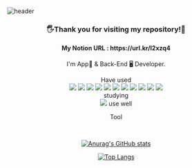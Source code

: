### 

![header](https://capsule-render.vercel.app/api?type=slice&color=gradient&text=Hello👋&height=200&fontSize=100)
<div align="center">

<h3>🖐Thank you for visiting my repository!🙏</h3>
<h4> My Notion URL : https://url.kr/l2xzq4 </h4>

  I'm App📱 & Back-End 🖥 Developer.
  
Have used<br>
<img src="https://img.shields.io/badge/Python-3766AB?style=flat-square&logo=Python&logoColor=white"/>
<img src="https://img.shields.io/badge/C-A8B9CC?style=flat-square&logo=C&logoColor=white"/> 
<img src="https://img.shields.io/badge/Java-007396?style=flat-square&logo=Java&logoColor=white"/> 
<img src="https://img.shields.io/badge/Android-3DDC84?style=flat-square&logo=Android&logoColor=white"/> 
<img src="https://img.shields.io/badge/MySQL-4479A1?style=flat-square&logo=MySQL&logoColor=white"/>
<img src="https://img.shields.io/badge/Flutter-02569B?style=flat-square&logo=Flutter&logoColor=white"/>
<img src="https://img.shields.io/badge/OracleDB-orange?style=flat-square&logo=Oracle&logoColor=white"/>
<img src="https://img.shields.io/badge/Dart-0175C2?style=flat-square&logo=Dart&logoColor=white"/>
<img src="https://img.shields.io/badge/django-00ADD8?style=flat-square&logo=django&logoColor=white"/>
<img src="https://img.shields.io/badge/FastAPI-009688?style=flat-square&logo=FastAPI&logoColor=white"/>
<img src="https://img.shields.io/badge/MongoDB-47A248?style=flat-square&logo=MongoDB&logoColor=white"/>
<br>
studying<br>
<img src="https://img.shields.io/badge/JavaScript-F7DF1E?style=flat-square&logo=JavaScript&logoColor=white"/> 
use well<br>
  
Tool<br>

<br>

[![Anurag's GitHub stats](https://github-readme-stats.vercel.app/api?username=du2lee&count_private=true&show_icons=true&theme=dracula)](https://github.com/anuraghazra/github-readme-stats)
 

[![Top Langs](https://github-readme-stats.vercel.app/api/top-langs/?username=du2lee&theme=dracula)](https://github.com/anuraghazra/github-readme-stats)
</div>
<!--
**du2lee/du2lee** is a ✨ _special_ ✨ repository because its `README.md` (this file) appears on your GitHub profile.

Here are some ideas to get you started:

- 🔭 I’m currently working on ...
- 🌱 I’m currently learning ...
- 👯 I’m looking to collaborate on ...
- 🤔 I’m looking for help with ...
- 💬 Ask me about ...
- 📫 How to reach me: ...
- 😄 Pronouns: ...
- ⚡ Fun fact: ...
-->

